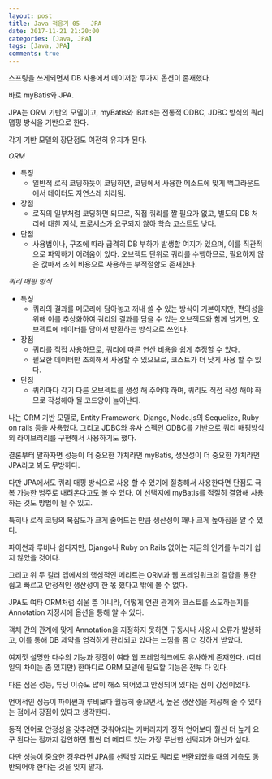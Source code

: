 ```yaml
---
layout: post
title: Java 적응기 05 - JPA
date: 2017-11-21 21:20:00
categories: [Java, JPA]
tags: [Java, JPA]
comments: true
---
```

스프링을 쓰게되면서 DB 사용에서 메이저한 두가지 옵션이 존재했다.

바로 myBatis와 JPA.

JPA는 ORM 기반의 모델이고, myBatis와 iBatis는 전통적 ODBC, JDBC 방식의 쿼리 맵핑 방식을 기반으로 한다.

각기 기반 모델의 장단점도 여전히 유지가 된다.

*ORM*
* 특징
    * 일반적 로직 코딩하듯이 코딩하면, 코딩에서 사용한 메소드에 맞게 백그라운드에서 데이터도 자연스레 처리됨.
* 장점
    * 로직의 일부처럼 코딩하면 되므로, 직접 쿼리를 짤 필요가 없고, 별도의 DB 처리에 대한 지식, 프로세스가 요구되지 않아 학습 코스트도 낮다.
* 단점
    * 사용법이나, 구조에 따라 급격히 DB 부하가 발생할 여지가 있으며, 이를 직관적으로 파악하기 어려움이 있다. 오브젝트 단위로 쿼리를 수행하므로, 필요하지 않은 값마저 조회 비용으로 사용하는 부적절함도 존재한다.

*쿼리 매핑 방식*
* 특징
    * 쿼리의 결과를 메모리에 담아놓고 꺼내 쓸 수 있는 방식이 기본이지만, 편의성을 위해 이를 추상화하여 쿼리의 결과를 담을 수 있는 오브젝트와 함께 넘기면, 오브젝트에 데이터를 담아서 반환하는 방식으로 쓰인다.
* 장점
    * 쿼리를 직접 사용하므로, 쿼리에 따른 연산 비용을 쉽게 추정할 수 있다.
    * 필요한 데이터만 조회해서 사용할 수 있으므로, 코스트가 더 낮게 사용 할 수 있다.
* 단점
    * 쿼리마다 각기 다른 오브젝트를 생성 해 주어야 하며, 쿼리도 직접 작성 해야 하므로 작성해야 될 코드양이 늘어난다.

나는 ORM 기반 모델로, Entity Framework, Django, Node.js의 Sequelize, Ruby on rails 등을 사용했다.
그리고 JDBC와 유사 스펙인 ODBC를 기반으로 쿼리 매핑방식의 라이브러리를 구현해서 사용하기도 했다.

결론부터 말하자면 성능이 더 중요한 가치라면 myBatis, 생산성이 더 중요한 가치라면 JPA라고 봐도 무방하다.

다만 JPA에서도 쿼리 매핑 방식으로 사용 할 수 있기에 절충해서 사용한다면 단점도 극복 가능한 범주로 내려온다고도 볼 수 있다. 이 선택지에 myBatis를 적절히 결합해 사용하는 것도 방법이 될 수 있고.

특히나 로직 코딩의 복잡도가 크게 줄어드는 만큼 생산성이 꽤나 크게 높아짐을 알 수 있다.

파이썬과 루비나 쉽다지만, Django나 Ruby on Rails 없이는 지금의 인기를 누리기 쉽지 않았을 것이다.

그리고 위 두 킬러 앱에서의 핵심적인 메리트는 ORM과 웹 프레임워크의 결합을 통한 쉽고 빠르고 안정적인 생산성이 한 몫 했다고 밖에 볼 수 없다.

JPA도 여타 ORM처럼 쉬울 뿐 아니라, 어떻게 연관 관계와 코스트를 소모하는지를 Annotation 지정시에 옵션을 통해 알 수 있다. 

객체 간의 관계에 맞게 Annotation을 지정하지 못하면 구동시나 사용시 오류가 발생하고, 이를 통해 DB 제약을 엄격하게 관리되고 있다는 느낌을 좀 더 강하게 받았다.

여지껏 설명한 다수의 기능과 장점이 여타 웹 프레임워크에도 유사하게 존재한다. (디테일의 차이는 좀 있지만) 한마디로 ORM 모델에 필요할 기능은 전부 다 있다. 

다른 점은 성능, 튜닝 이슈도 많이 해소 되어있고 안정되어 있다는 점이 강점이었다.

언어적인 성능이 파이썬과 루비보다 월등히 좋으면서, 높은 생산성을 제공해 줄 수 있다는 점에서 장점이 있다고 생각한다.

동적 언어로 안정성을 갖추려면 갖춰야되는 커버리지가 정적 언어보다 훨씬 더 높게 요구 된다는 점까지 감안하면 훨씬 더 메리트 있는 가장 무난한 선택지가 아닌가 싶다.

다만 성능이 중요한 경우라면 JPA를 선택할 지라도 쿼리로 변환되었을 때의 계측도 동반되어야 한다는 것을 잊지 말자.